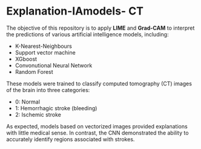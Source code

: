 # Explanation-IAmodels- CT
The objective of this repository is to apply **LIME** and **Grad-CAM** to interpret the predictions of various artificial intelligence models, including:
* K-Nearest-Neighbours
* Support vector machine
* XGboost
* Convonutional Neural Network
* Random Forest

These models were trained to classify computed tomography (CT) images of the brain into three categories:
* 0: Normal
* 1: Hemorrhagic stroke (bleeding)
* 2: Ischemic stroke

As expected, models based on vectorized images provided explanations with little medical sense.  In contrast, the CNN demonstrated the ability to accurately identify regions associated with strokes.
